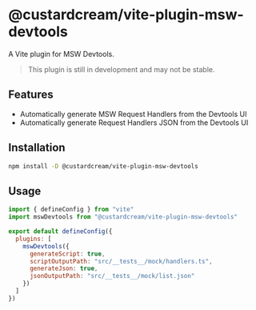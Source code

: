 # @custardcream/vite-plugin-msw-devtools

A Vite plugin for MSW Devtools.

> This plugin is still in development and may not be stable.

## Features

- Automatically generate MSW Request Handlers from the Devtools UI
- Automatically generate Request Handlers JSON from the Devtools UI

## Installation

```bash
npm install -D @custardcream/vite-plugin-msw-devtools
```

## Usage

```javascript
import { defineConfig } from "vite"
import mswDevtools from "@custardcream/vite-plugin-msw-devtools"

export default defineConfig({
  plugins: [
    mswDevtools({
      generateScript: true,
      scriptOutputPath: "src/__tests__/mock/handlers.ts",
      generateJson: true,
      jsonOutputPath: "src/__tests__/mock/list.json"
    })
  ]
})
```
